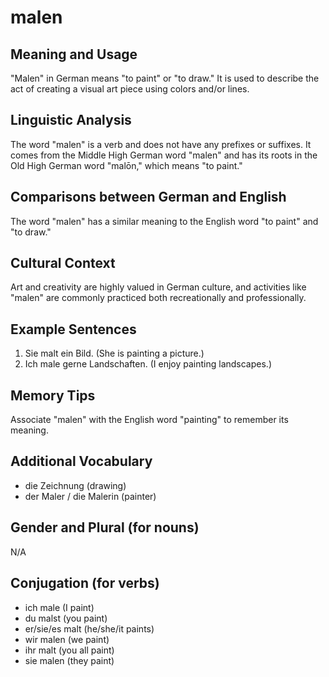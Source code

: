 # malen
## Meaning and Usage
"Malen" in German means "to paint" or "to draw." It is used to describe the act of creating a visual art piece using colors and/or lines.

## Linguistic Analysis
The word "malen" is a verb and does not have any prefixes or suffixes. It comes from the Middle High German word "malen" and has its roots in the Old High German word "malōn," which means "to paint."

## Comparisons between German and English
The word "malen" has a similar meaning to the English word "to paint" and "to draw."

## Cultural Context
Art and creativity are highly valued in German culture, and activities like "malen" are commonly practiced both recreationally and professionally.

## Example Sentences
1. Sie malt ein Bild.
   (She is painting a picture.)
2. Ich male gerne Landschaften.
   (I enjoy painting landscapes.)

## Memory Tips
Associate "malen" with the English word "painting" to remember its meaning.

## Additional Vocabulary
- die Zeichnung (drawing)
- der Maler / die Malerin (painter)

## Gender and Plural (for nouns)
N/A

## Conjugation (for verbs)
- ich male (I paint)
- du malst (you paint)
- er/sie/es malt (he/she/it paints)
- wir malen (we paint)
- ihr malt (you all paint)
- sie malen (they paint)